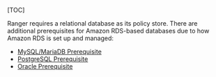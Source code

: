 [TOC]

Ranger requires a relational database as its policy store. There are additional prerequisites for Amazon RDS-based databases due to how Amazon RDS is set up and managed:

- [MySQL/MariaDB Prerequisite]($MySQL_MariaDBPrerequisite)
- [PostgreSQL Prerequisite]($PostgreSQLPrerequisite)
- [Oracle Prerequisite]($OraclePrerequisite)
